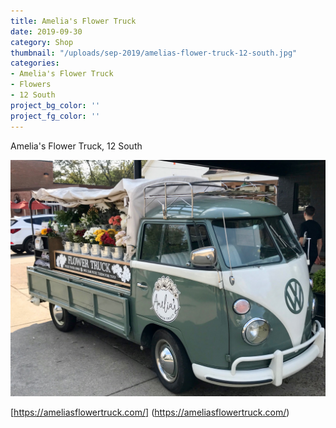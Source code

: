 ```yaml
---
title: Amelia's Flower Truck
date: 2019-09-30
category: Shop
thumbnail: "/uploads/sep-2019/amelias-flower-truck-12-south.jpg"
categories:
- Amelia's Flower Truck
- Flowers
- 12 South
project_bg_color: ''
project_fg_color: ''
---
```


Amelia's Flower Truck, 12 South

![Amelia's Flower Truck](/uploads/sep-2019/amelias-flower-truck-12-south.jpg)

[https://ameliasflowertruck.com/] (https://ameliasflowertruck.com/)